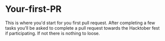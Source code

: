 # Your-first-PR

This is where you'd start for you first pull request. After completing a few tasks you'll be asked to complete a pull request towards the Hacktober fest if participating. If not there is nothing to loose.
